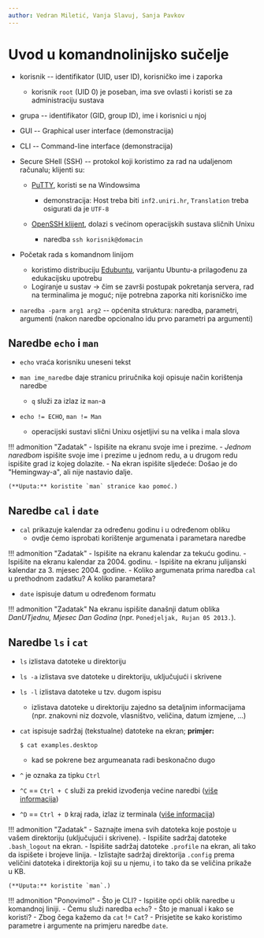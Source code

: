 ```yaml
---
author: Vedran Miletić, Vanja Slavuj, Sanja Pavkov
---
```


# Uvod u komandnolinijsko sučelje

- korisnik -- identifikator (UID, user ID), korisničko ime i zaporka

    - korisnik `root` (UID 0) je poseban, ima sve ovlasti i koristi se za administraciju sustava

- grupa -- identifikator (GID, group ID), ime i korisnici u njoj
- GUI -- Graphical user interface (demonstracija)
- CLI -- Command-line interface (demonstracija)
- Secure SHell (SSH) -- protokol koji koristimo za rad na udaljenom računalu; klijenti su:

    - [PuTTY](http://www.putty.org/), koristi se na Windowsima

        - demonstracija: Host treba biti `inf2.uniri.hr`, `Translation` treba osigurati da je `UTF-8`

    - [OpenSSH klijent](https://www.openssh.com/), dolazi s većinom operacijskih sustava sličnih Unixu

        - naredba `ssh korisnik@domacin`

- Početak rada s komandnom linijom

    - koristimo distribuciju [Edubuntu](https://edubuntu.org/), varijantu Ubuntu-a prilagođenu za edukacijsku upotrebu
    - Logiranje u sustav -> čim se završi postupak pokretanja servera, rad na terminalima je moguć; nije potrebna zaporka niti korisničko ime

- `naredba -parm arg1 arg2` -- općenita struktura: naredba, parametri, argumenti (nakon naredbe opcionalno idu prvo parametri pa argumenti)

## Naredbe `echo` i `man`

- `echo` vraća korisniku uneseni tekst
- `man ime_naredbe` daje stranicu priručnika koji opisuje način korištenja naredbe

    - `q` služi za izlaz iz `man`-a

- `echo != ECHO`, `man != Man`

    - operacijski sustavi slični Unixu osjetljivi su na velika i mala slova

!!! admonition "Zadatak"
    - Ispišite na ekranu svoje ime i prezime.
    - *Jednom naredbom* ispišite svoje ime i prezime u jednom redu, a u drugom redu ispišite grad iz kojeg dolazite.
    - Na ekran ispišite sljedeće: Došao je do "Hemingway-a", ali nije nastavio dalje.

    (**Uputa:** koristite `man` stranice kao pomoć.)

## Naredbe `cal` i `date`

- `cal` prikazuje kalendar za određenu godinu i u određenom obliku
    - ovdje ćemo isprobati korištenje argumenata i parametara naredbe

!!! admonition "Zadatak"
    - Ispišite na ekranu kalendar za tekuću godinu.
    - Ispišite na ekranu kalendar za 2004. godinu.
    - Ispišite na ekranu julijanski kalendar za 3. mjesec 2004. godine.
    - Koliko argumenata prima naredba `cal` u prethodnom zadatku? A koliko parametara?

- `date` ispisuje datum u određenom formatu

!!! admonition "Zadatak"
    Na ekranu ispišite današnji datum oblika *DanUTjednu, Mjesec Dan Godina* (npr. `Ponedjeljak, Rujan 05 2013.`).

## Naredbe `ls` i `cat`

- `ls` izlistava datoteke u direktoriju
- `ls -a` izlistava sve datoteke u direktoriju, uključujući i skrivene
- `ls -l` izlistava datoteke u tzv. dugom ispisu

    - izlistava datoteke u direktoriju zajedno sa detaljnim informacijama (npr. znakovni niz dozvole, vlasništvo, veličina, datum izmjene, ...)

- `cat` ispisuje sadržaj (tekstualne) datoteke na ekran; **primjer:**

    ``` shell
    $ cat examples.desktop
    ```

    - kad se pokrene bez argumeanata radi beskonačno dugo

- `^` je oznaka za tipku `Ctrl`
- `^C` == `Ctrl + C` služi za prekid izvođenja većine naredbi ([više informacija](https://en.wikipedia.org/wiki/Control-C))
- `^D` == `Ctrl + D` kraj rada, izlaz iz terminala  ([više informacija](https://en.wikipedia.org/wiki/Control-D))

!!! admonition "Zadatak"
    - Saznajte imena svih datoteka koje postoje u vašem direktoriju (uključujući i skrivene).
    - Ispišite sadržaj datoteke `.bash_logout` na ekran.
    - Ispišite sadržaj datoteke `.profile` na ekran, ali tako da ispišete i brojeve linija.
    - Izlistajte sadržaj direktorija `.config` prema veličini datoteka i direktorija koji su u njemu, i to tako da se veličina prikaže u KB.

    (**Uputa:** koristite `man`.)

!!! admonition "Ponovimo!"
    - Što je CLI?
    - Ispišite opći oblik naredbe u komandnoj liniji.
    - Čemu služi naredba `echo`?
    - Što je manual i kako se koristi?
    - Zbog čega kažemo da `cat` != `Cat`?
    - Prisjetite se kako koristimo parametre i argumente na primjeru naredbe `date`.
